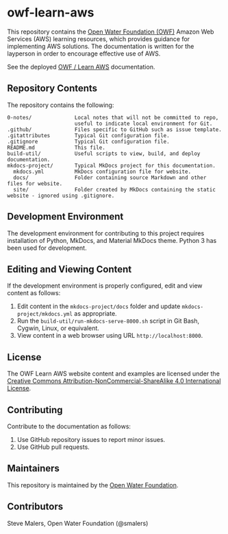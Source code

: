 # owf-learn-aws #

This repository contains the [Open Water Foundation (OWF)](http://openwaterfoundation.org/) Amazon Web Services (AWS) learning resources,
which provides guidance for implementing AWS solutions.
The documentation is written for the layperson in order to encourage effective use of AWS.

See the deployed [OWF / Learn AWS](http://learn.openwaterfoundation.org/owf-learn-aws/) documentation.

## Repository Contents ##

The repository contains the following:

```text
0-notes/              Local notes that will not be committed to repo,
                      useful to indicate local environment for Git.
.github/              Files specific to GitHub such as issue template.
.gitattributes        Typical Git configuration file.
.gitignore            Typical Git configuration file.
README.md             This file.
build-util/           Useful scripts to view, build, and deploy documentation.
mkdocs-project/       Typical MkDocs project for this documentation.
  mkdocs.yml          MkDocs configuration file for website.
  docs/               Folder containing source Markdown and other files for website.
  site/               Folder created by MkDocs containing the static website - ignored using .gitignore.

```

## Development Environment ##

The development environment for contributing to this project requires installation of Python,
MkDocs, and Material MkDocs theme.  Python 3 has been used for development.

## Editing and Viewing Content ##

If the development environment is properly configured, edit and view content as follows:

1. Edit content in the `mkdocs-project/docs` folder and update `mkdocs-project/mkdocs.yml` as appropriate.
2. Run the `build-util/run-mkdocs-serve-8000.sh` script in Git Bash, Cygwin, Linux, or equivalent.
3. View content in a web browser using URL `http://localhost:8000`.

## License ##

The OWF Learn AWS website content and examples are licensed under the
[Creative Commons Attribution-NonCommercial-ShareAlike 4.0 International License](https://creativecommons.org/licenses/by-nc-sa/4.0).

## Contributing ##

Contribute to the documentation as follows:

1. Use GitHub repository issues to report minor issues.
2. Use GitHub pull requests.

## Maintainers ##

This repository is maintained by the [Open Water Foundation](http://openwaterfoundation.org/).

## Contributors ##

Steve Malers, Open Water Foundation (@smalers)

